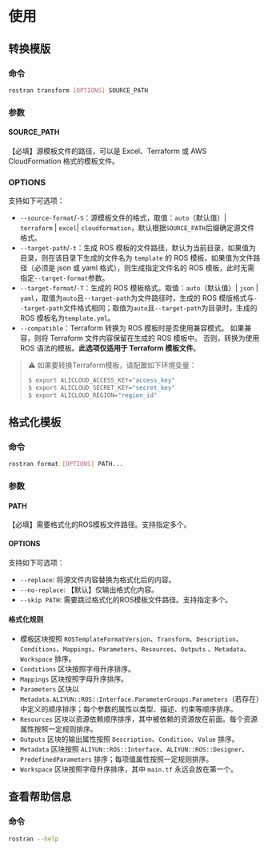 # 使用

## 转换模版

### 命令

```bash
rostran transform [OPTIONS] SOURCE_PATH
```

### 参数

#### SOURCE_PATH

【必填】源模板文件的路径，可以是 Excel、Terraform 或 AWS CloudFormation 格式的模板文件。

### OPTIONS

支持如下可选项：

- `--source-format`/`-S`：源模板文件的格式，取值：`auto`（默认值）| `terraform` | `excel`| `cloudformation`，默认根据`SOURCE_PATH`后缀确定源文件格式。
- `--target-path`/`-t`：生成 ROS 模板的文件路径，默认为当前目录，如果值为目录，则在该目录下生成的文件名为 `template` 的 ROS 模板，如果值为文件路径（必须是 json 或 yaml 格式），则生成指定文件名的
  ROS 模板，此时无需指定`--target-format`参数。
- `--target-format`/`-T`：生成的 ROS 模板格式。取值：`auto`（默认值）| `json` | `yaml`，取值为`auto`且`--target-path`为文件路径时，生成的 ROS
  模版格式与`--target-path`文件格式相同；取值为`auto`且`--target-path`为目录时，生成的 ROS 模板名为`template.yml`。
- `--compatible`：Terraform 转换为 ROS 模板时是否使用兼容模式。 如果兼容，则将 Terraform 文件内容保留在生成的 ROS 模板中。 否则，转换为使用 ROS 语法的模板。**此选项仅适用于 Terraform 模板文件**。

> :warning: 如果要转换Terraform模板，请配置如下环境变量：
> ```bash
> $ export ALICLOUD_ACCESS_KEY="access_key"
> $ export ALICLOUD_SECRET_KEY="secret_key"
> $ export ALICLOUD_REGION="region_id"
> ```


## 格式化模板

### 命令

```bash
rostran format [OPTIONS] PATH...
```

### 参数

#### PATH

【必填】需要格式化的ROS模板文件路径。支持指定多个。

#### OPTIONS

支持如下可选项：

- `--replace`: 将源文件内容替换为格式化后的内容。
- `--no-replace`: 【默认】仅输出格式化内容。
- `--skip PATH`: 需要跳过格式化的ROS模板文件路径。支持指定多个。

#### 格式化规则

- 模板区块按照 `ROSTemplateFormatVersion`、`Transform`、`Description`、`Conditions`、`Mappings`、`Parameters`、`Resources`、`Outputs`
  、`Metadata`、`Workspace` 排序。
- `Conditions` 区块按照字母升序排序。
- `Mappings` 区块按照字母升序排序。
- `Parameters` 区块以 `Metadata.ALIYUN::ROS::Interface.ParameterGroups.Parameters`（若存在）中定义的顺序排序；每个参数的属性以类型、描述、约束等顺序排序。
- `Resources` 区块以资源依赖顺序排序，其中被依赖的资源放在前面。每个资源属性按照一定规则排序。
- `Outputs` 区块的输出属性按照 `Description`、`Condition`、`Value` 排序。
- `Metadata` 区块按照 `ALIYUN::ROS::Interface`、`ALIYUN::ROS::Designer`、`PredefinedParameters` 排序；每项值属性按照一定规则排序。
- `Workspace` 区块按照字母升序排序，其中 `main.tf` 永远会放在第一个。

## 查看帮助信息

### 命令

```bash
rostran --help
```

